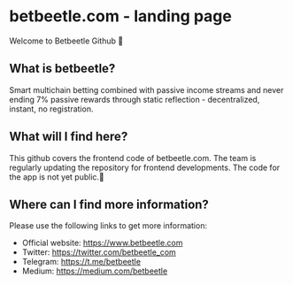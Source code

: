 # betbeetle.com - landing page
Welcome to Betbeetle Github 👋 

## What is betbeetle?
Smart multichain betting combined with passive income streams and never ending 7% passive rewards through static reflection - decentralized, instant, no registration.

## What will I find here?
This github covers the frontend code of betbeetle.com. The team is regularly updating the repository for frontend developments. The code for the app is not yet public.🌱

## Where can I find more information?
Please use the following links to get more information:

- Official website: https://www.betbeetle.com
- Twitter: https://twitter.com/betbeetle_com
- Telegram: https://t.me/betbeetle
- Medium: https://medium.com/betbeetle
